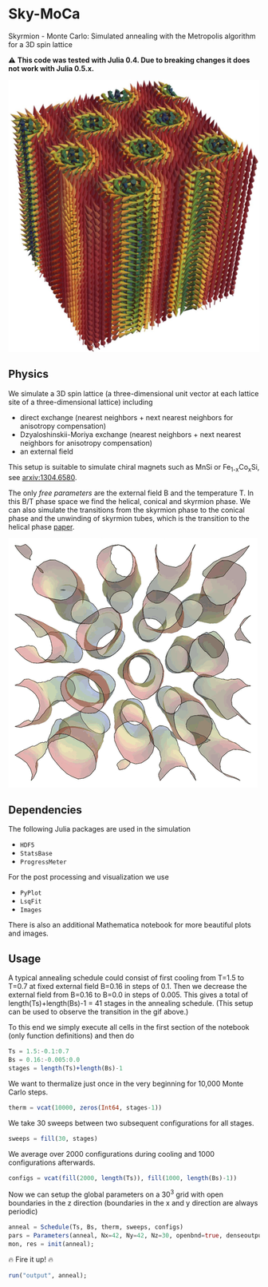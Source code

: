 # Sky-MoCa

Skyrmion - Monte Carlo: Simulated annealing with the Metropolis algorithm for a 3D spin lattice

:warning: **This code was tested with Julia 0.4. Due to breaking changes it does not work with Julia 0.5.x.**

![skyrmion tubes](images/skyrmions.png)

## Physics

We simulate a 3D spin lattice (a three-dimensional unit vector at each lattice site of a three-dimensional lattice) including

* direct exchange (nearest neighbors + next nearest neighbors for anisotropy compensation)
* Dzyaloshinskii-Moriya exchange (nearest neighbors + next nearest neighbors for anisotropy compensation)
* an external field

This setup is suitable to simulate chiral magnets such as MnSi or Fe<sub>1-x</sub>Co<sub>x</sub>Si, see [arxiv:1304.6580](https://arxiv.org/abs/1304.6580).

The only _free parameters_ are the external field B and the temperature T. In this B/T phase space we find the helical, conical and skyrmion phase. We can also simulate the transitions from the skyrmion phase to the conical phase and the unwinding of skyrmion tubes, which is the transition to the helical phase [paper](http://science.sciencemag.org/content/340/6136/1076).

![unwinding](images/unwinding.gif)

## Dependencies

The following Julia packages are used in the simulation

* `HDF5`
* `StatsBase`
* `ProgressMeter`

For the post processing and visualization we use

* `PyPlot`
* `LsqFit`
* `Images`

There is also an additional Mathematica notebook for more beautiful plots and images.

## Usage

A typical annealing schedule could consist of first cooling from T=1.5 to T=0.7 at fixed external field B=0.16 in steps of 0.1. Then we decrease the external field from B=0.16 to B=0.0 in steps of 0.005. This gives a total of length(Ts)+length(Bs)-1 = 41 stages in the annealing schedule. (This setup can be used to observe the transition in the gif above.)

To this end we simply execute all cells in the first section of the notebook (only function definitions) and then do

```julia
Ts = 1.5:-0.1:0.7
Bs = 0.16:-0.005:0.0
stages = length(Ts)+length(Bs)-1
```

We want to thermalize just once in the very beginning for 10,000 Monte Carlo steps.

```julia
therm = vcat(10000, zeros(Int64, stages-1))
```

We take 30 sweeps between two subsequent configurations for all stages.

```julia
sweeps = fill(30, stages)
```

We average over 2000 configurations during cooling and 1000 configurations afterwards.

```julia
configs = vcat(fill(2000, length(Ts)), fill(1000, length(Bs)-1))
```

Now we can setup the global parameters on a 30<sup>3</sup> grid with open boundaries in the z direction (boundaries in the x and y direction are always periodic)

```julia
anneal = Schedule(Ts, Bs, therm, sweeps, configs)
pars = Parameters(anneal, Nx=42, Ny=42, Nz=30, openbnd=true, denseoutput=false)
mon, res = init(anneal);
```

:fire: Fire it up! :fire:

```julia
run("output", anneal);
```
